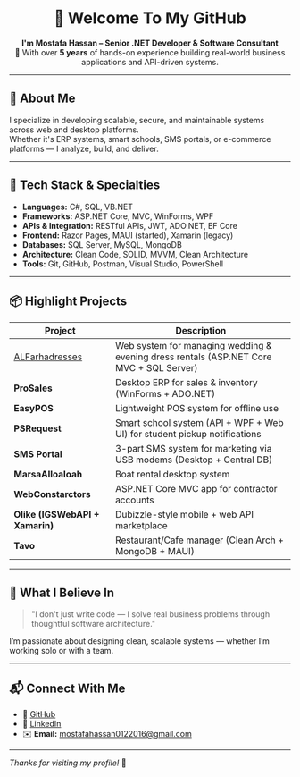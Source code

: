 <h1 align="center">👋 Welcome To My GitHub</h1>

<p align="center">
  <b>I'm Mostafa Hassan – Senior .NET Developer & Software Consultant</b><br/>
  🚀 With over <b>5 years</b> of hands-on experience building real-world business applications and API-driven systems.
</p>

---

## 🧠 About Me

I specialize in developing scalable, secure, and maintainable systems across web and desktop platforms.  
Whether it's ERP systems, smart schools, SMS portals, or e-commerce platforms — I analyze, build, and deliver.

---

## 🔧 Tech Stack & Specialties

- **Languages:** C#, SQL, VB.NET  
- **Frameworks:** ASP.NET Core, MVC, WinForms, WPF  
- **APIs & Integration:** RESTful APIs, JWT, ADO.NET, EF Core  
- **Frontend:** Razor Pages, MAUI (started), Xamarin (legacy)  
- **Databases:** SQL Server, MySQL, MongoDB  
- **Architecture:** Clean Code, SOLID, MVVM, Clean Architecture  
- **Tools:** Git, GitHub, Postman, Visual Studio, PowerShell  

---

## 📦 Highlight Projects

| Project                         | Description                                                                 |
|----------------------------------|-----------------------------------------------------------------------------|
| [ALFarhadresses](https://github.com/MustafaHassaan/ALFarhadresses) | Web system for managing wedding & evening dress rentals (ASP.NET Core MVC + SQL Server) |
| **ProSales**                   | Desktop ERP for sales & inventory (WinForms + ADO.NET)                     |
| **EasyPOS**                    | Lightweight POS system for offline use                                     |
| **PSRequest**                  | Smart school system (API + WPF + Web UI) for student pickup notifications |
| **SMS Portal**                 | 3-part SMS system for marketing via USB modems (Desktop + Central DB)     |
| **MarsaAlloaloah**             | Boat rental desktop system                                                 |
| **WebConstarctors**            | ASP.NET Core MVC app for contractor accounts                               |
| **Olike (IGSWebAPI + Xamarin)**| Dubizzle-style mobile + web API marketplace                               |
| **Tavo**                       | Restaurant/Cafe manager (Clean Arch + MongoDB + MAUI)                      |

---

## 🎯 What I Believe In

> "I don't just write code — I solve real business problems through thoughtful software architecture."

I’m passionate about designing clean, scalable systems — whether I’m working solo or with a team.

---

## 📬 Connect With Me

- 🔗 [GitHub](https://github.com/MustafaHassaan)
- 🔗 [LinkedIn](https://www.linkedin.com/in/mostafahassaan/)
- ✉️ **Email:** mostafahassan0122016@gmail.com

---

*Thanks for visiting my profile!* 🙏
